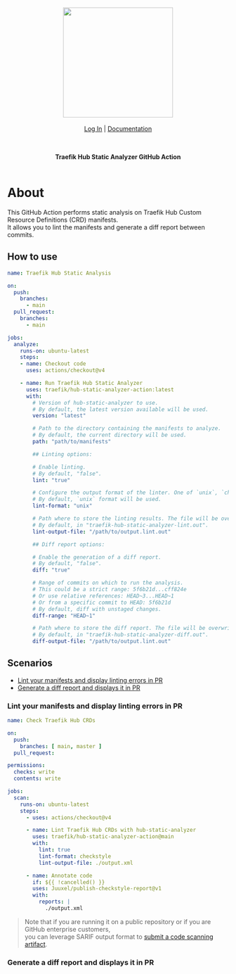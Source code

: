 <br/>

<div align="center" style="margin: 30px;">
<a href="https://hub.traefik.io/">
  <img src="https://doc.traefik.io/traefik-hub/assets/images/logos-traefik-hub-horizontal.svg" style="width:250px;" align="center" />
</a>
<br />
<br />

<div align="center">
    <a href="https://hub.traefik.io">Log In</a> |
    <a href="https://doc.traefik.io/traefik-hub/">Documentation</a>
</div>
</div>

<br />

<div align="center"><strong>Traefik Hub Static Analyzer GitHub Action</strong>

<br />
<br />
</div>

# About

This GitHub Action performs static analysis on Traefik Hub Custom Resource Definitions (CRD) manifests.  
It allows you to lint the manifests and generate a diff report between commits. 
<!-- The action is based on [hub-static-analyzer](https://github.com/traefik/hub-static-analyzer), a tool provided by [TraefikLabs](https://traefik.io/). -->
<!-- Here a link to the upcoming public binary repo -->

## How to use

```yaml
name: Traefik Hub Static Analysis

on:
  push:
    branches:
      - main
  pull_request:
    branches:
      - main

jobs:
  analyze:
    runs-on: ubuntu-latest
    steps:
    - name: Checkout code
      uses: actions/checkout@v4

    - name: Run Traefik Hub Static Analyzer
      uses: traefik/hub-static-analyzer-action:latest
      with:
        # Version of hub-static-analyzer to use.
        # By default, the latest version available will be used.
        version: "latest"

        # Path to the directory containing the manifests to analyze.
        # By default, the current directory will be used.
        path: "path/to/manifests"

        ## Linting options:

        # Enable linting.
        # By default, "false".
        lint: "true"

        # Configure the output format of the linter. One of `unix`, `checkstyle` or `json`.
        # By default, `unix` format will be used.
        lint-format: "unix"

        # Path where to store the linting results. The file will be overwritten if it exists.
        # By default, in "traefik-hub-static-analyzer-lint.out".
        lint-output-file: "/path/to/output.lint.out"

        ## Diff report options:

        # Enable the generation of a diff report.
        # By default, "false".
        diff: "true"

        # Range of commits on which to run the analysis.
        # This could be a strict range: 5f6b21d...cff824e
        # Or use relative references: HEAD~3...HEAD~1
        # Or from a specific commit to HEAD: 5f6b21d
        # By default, diff with unstaged changes.
        diff-range: "HEAD~1"

        # Path where to store the diff report. The file will be overwritten if it exists.
        # By default, in "traefik-hub-static-analyzer-diff.out".
        diff-output-file: "/path/to/output.lint.out"
```

## Scenarios

- [Lint your manifests and display linting errors in PR](#lint-your-manifests-and-display-linting-errors-in-pr)
- [Generate a diff report and displays it in PR](#generate-a-diff-report-and-displays-it-in-pr)

### Lint your manifests and display linting errors in PR

```yaml
name: Check Traefik Hub CRDs

on:
  push:
    branches: [ main, master ]
  pull_request:

permissions:
  checks: write
  contents: write

jobs:
  scan:
    runs-on: ubuntu-latest
    steps:
      - uses: actions/checkout@v4

      - name: Lint Traefik Hub CRDs with hub-static-analyzer
        uses: traefik/hub-static-analyzer-action@main
        with:
          lint: true
          lint-format: checkstyle
          lint-output-file: ./output.xml

      - name: Annotate code
        if: ${{ !cancelled() }}
        uses: Juuxel/publish-checkstyle-report@v1
        with:
          reports: |
            ./output.xml
```

> Note that if you are running it on a public repository or if you are GitHub enterprise customers,  
you can leverage SARIF output format to [submit a code scanning artifact](https://docs.github.com/en/code-security/code-scanning/integrating-with-code-scanning/uploading-a-sarif-file-to-github).

### Generate a diff report and displays it in PR

```yaml

```
